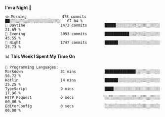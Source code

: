 <!--START_SECTION:waka-->
**I'm a Night 🦉** 

```text
🌞 Morning                478 commits         ██░░░░░░░░░░░░░░░░░░░░░░░   07.04 % 
🌆 Daytime                1473 commits        █████░░░░░░░░░░░░░░░░░░░░   21.69 % 
🌃 Evening                3093 commits        ███████████░░░░░░░░░░░░░░   45.55 % 
🌙 Night                  1747 commits        ██████░░░░░░░░░░░░░░░░░░░   25.73 % 
```


📊 **This Week I Spent My Time On** 

```text
💬 Programming Languages: 
Markdown                 31 mins             ██████████████░░░░░░░░░░░   56.72 % 
Kotlin                   14 mins             ██████░░░░░░░░░░░░░░░░░░░   25.25 % 
TypeScript               9 mins              ████░░░░░░░░░░░░░░░░░░░░░   17.96 % 
HTTP Request             0 secs              ░░░░░░░░░░░░░░░░░░░░░░░░░   00.06 % 
EditorConfig             0 secs              ░░░░░░░░░░░░░░░░░░░░░░░░░   00.00 % 
```


<!--END_SECTION:waka-->

